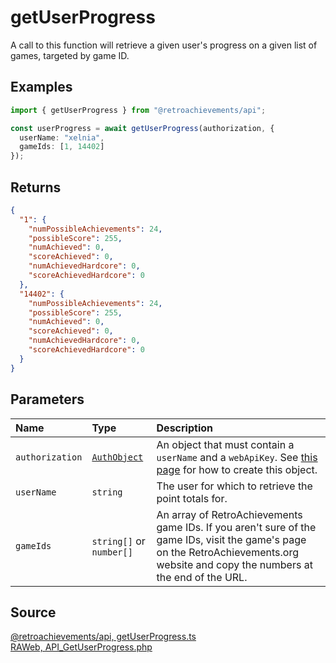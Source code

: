 # getUserProgress

A call to this function will retrieve a given user's progress on a given list of games, targeted by game ID.

## Examples

```ts
import { getUserProgress } from "@retroachievements/api";

const userProgress = await getUserProgress(authorization, {
  userName: "xelnia",
  gameIds: [1, 14402]
});
```

## Returns

```json
{
  "1": {
    "numPossibleAchievements": 24,
    "possibleScore": 255,
    "numAchieved": 0,
    "scoreAchieved": 0,
    "numAchievedHardcore": 0,
    "scoreAchievedHardcore": 0
  },
  "14402": {
    "numPossibleAchievements": 24,
    "possibleScore": 255,
    "numAchieved": 0,
    "scoreAchieved": 0,
    "numAchievedHardcore": 0,
    "scoreAchievedHardcore": 0
  }
}
```

## Parameters

| Name            | Type                                        | Description                                                                                                                                                                        |
| :-------------- | :------------------------------------------ | :--------------------------------------------------------------------------------------------------------------------------------------------------------------------------------- |
| `authorization` | [`AuthObject`](/v1/data-models/auth-object) | An object that must contain a `userName` and a `webApiKey`. See [this page](/getting-started) for how to create this object.                                                       |
| `userName`      | `string`                                    | The user for which to retrieve the point totals for.                                                                                                                               |
| `gameIds`       | `string[]` or `number[]`                    | An array of RetroAchievements game IDs. If you aren't sure of the game IDs, visit the game's page on the RetroAchievements.org website and copy the numbers at the end of the URL. |

## Source

[@retroachievements/api, getUserProgress.ts](https://github.dev/RetroAchievements/api-js/blob/main/src/user/getUserProgress.ts)  
[RAWeb, API_GetUserProgress.php](https://github.dev/RetroAchievements/RAWeb/blob/master/public/API/API_GetUserProgress.php)
